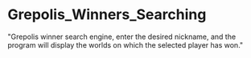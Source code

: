 # Grepolis_Winners_Searching

 "Grepolis winner search engine, enter the desired nickname, and the program will display the worlds on which the selected player has won."
